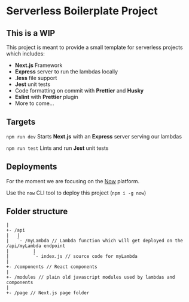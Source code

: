 # Serverless Boilerplate Project

## This is a WIP

This project is meant to provide a small template for serverless projects which includes:

- **Next.js** Framework
- **Express** server to run the lambdas locally
- **.less** file support
- **Jest** unit tests
- Code formatting on commit with **Prettier** and **Husky**
- **Eslint** with **Prettier** plugin
- More to come...

## Targets

`npm run dev` Starts **Next.js** with an **Express** server serving our lambdas

`npm run test` Lints and run **Jest** unit tests

## Deployments

For the moment we are focusing on the [Now](now.sh) platform.

Use the `now` CLI tool to deploy this project (`npm i -g now`)

## Folder structure

```
|
+- /api
|   |
|   `- /myLambda // Lambda function which will get deployed on the /api/myLambda endpoint
|         |
|         `- index.js // source code for myLambda
|
+- /components // React components
|
+- /modules // plain old javascript modules used by lambdas and components
|
+- /page // Next.js page folder

```
